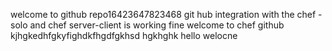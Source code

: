 welcome to github
repo16423647823468
git hub integration with the chef -solo and chef server-client is working fine
welcome to chef github
kjhgkedhfgkyfighdkfhgdfgkhsd
hgkhghk
hello welocne
